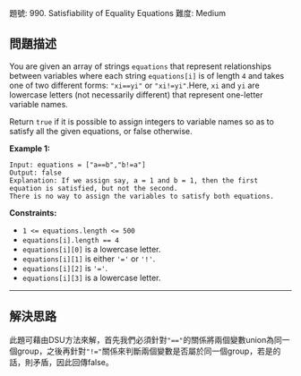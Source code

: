 題號: 990. Satisfiability of Equality Equations
難度: Medium

## 問題描述

You are given an array of strings `equations` that represent relationships between variables where each string `equations[i]` is of length `4` and takes one of two different forms: `"xi==yi"` or `"xi!=yi"`.Here, `xi` and `yi` are lowercase letters (not necessarily different) that represent one-letter variable names.

Return `true` if it is possible to assign integers to variable names so as to satisfy all the given equations, or false otherwise.

 

**Example 1:**
```
Input: equations = ["a==b","b!=a"]
Output: false
Explanation: If we assign say, a = 1 and b = 1, then the first equation is satisfied, but not the second.
There is no way to assign the variables to satisfy both equations.
```


**Constraints:**

- `1 <= equations.length <= 500`
- `equations[i].length == 4`
- `equations[i][0]` is a lowercase letter.
- `equations[i][1]` is either `'='` or `'!'`.
- `equations[i][2]` is `'='`.
- `equations[i][3]` is a lowercase letter.

---
## 解決思路

此題可藉由DSU方法來解，首先我們必須針對`"=="`的關係將兩個變數union為同一個group，之後再針對`"!="`關係來判斷兩個變數是否屬於同一個group，若是的話，則矛盾，因此回傳false。